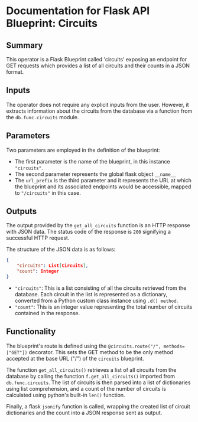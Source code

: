 # Documentation for Flask API Blueprint: Circuits

## Summary 

This operator is a Flask Blueprint called 'circuits' exposing an endpoint for GET requests which provides a list of all circuits and their counts in a JSON format.

## Inputs

The operator does not require any explicit inputs from the user. However, it extracts information about the circuits from the database via a function from the `db.func.circuits` module.

## Parameters

Two parameters are employed in the definition of the blueprint:

- The first parameter is the name of the blueprint, in this instance `"circuits"`.
- The second parameter represents the global flask object `__name__`
- The `url_prefix` is the third parameter and it represents the URL at which the blueprint and its associated endpoints would be accessible, mapped to `"/circuits"` in this case.

## Outputs

The output provided by the `get_all_circuits` function is an HTTP response with JSON data. The status code of the response is `200` signifying a successful HTTP request.

The structure of the JSON data is as follows:

```json
{
    "circuits": List[Circuits],
    "count": Integer
}
```

- `"circuits"`: This is a list consisting of all the circuits retrieved from the database. Each circuit in the list is represented as a dictionary, converted from a Python custom class instance using `.d() method`.
- `"count"`: This is an integer value representing the total number of circuits contained in the response.

## Functionality

The blueprint's route is defined using the `@circuits.route("/", methods=["GET"])` decorator. This sets the GET method to be the only method accepted at the base URL ("/") of the `circuits` blueprint.

The function `get_all_circuits()` retrieves a list of all circuits from the database by calling the function `f.get_all_circuits()` imported from `db.func.circuits`. The list of circuits is then parsed into a list of dictionaries using list comprehension, and a count of the number of circuits is calculated using python's built-in `len()` function.

Finally, a flask `jsonify` function is called, wrapping the created list of circuit dictionaries and the count into a JSON response sent as output.